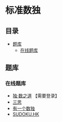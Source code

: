 # 标准数独
<!-- START doctoc generated TOC please keep comment here to allow auto update -->
<!-- DON'T EDIT THIS SECTION, INSTEAD RE-RUN doctoc TO UPDATE -->
## 目录

- [题库](#%E9%A2%98%E5%BA%93)
  - [在线题库](#%E5%9C%A8%E7%BA%BF%E9%A2%98%E5%BA%93)

<!-- END doctoc generated TOC please keep comment here to allow auto update -->

## 题库

### 在线题库

- [独·数之道](http://www.sudokufans.org.cn/lx/game.index.php?type=4x) 【需要登录】
- [三思](https://www.12634.com/sudoku/sudoku4x4/level5)
- [有一个数独](https://shudu.one/mini-sudoku.php)
- [SUDOKU.HK](https://sudoku.hk/wei-hai-zi-men/)
